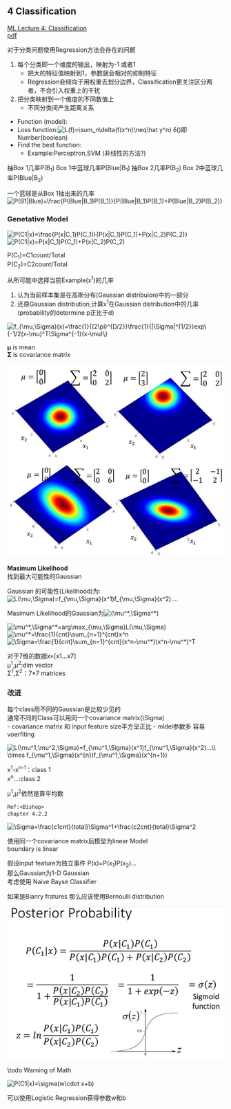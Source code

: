 ## 4 Classification
[ML Lecture 4: Classification](https://www.youtube.com/watch?v=fZAZUYEeIMg&list=PLJV_el3uVTsPy9oCRY30oBPNLCo89yu49&index=9)  
[pdf](http://speech.ee.ntu.edu.tw/~tlkagk/courses/ML_2016/Lecture/Classification%20(v3).pdf)

对于分类问题使用Regression方法会存在的问题
1. 每个分类即一个维度的输出，映射为-1 或者1
    - 把大的特征值映射到1，参数就会相对的抑制特征
    - Regression会倾向于用权重去划分边界，Classification更关注区分两者，不会引入权重上的干扰
2. 把分类映射到一个维度的不同数值上
    - 不同分类间产生距离关系

- Function (model): 
- Loss function:<img src="https://latex.codecogs.com/gif.latex?\bg_white&space;L(f)=\sum_n\delta(f(x^n)\neq\hat&space;y^n)" title="L(f)=\sum_n\delta(f(x^n)\neq\hat y^n)" />
  &delta;()即Number(boolean)  
- Find the best function:
  - Example:Perceptron,SVM (非线性的方法?)

抽Box 1几率P(B<sub>1</sub>)
  Box 1中蓝球几率P(Blue|B<sub>1</sub>)
抽Box 2几率P(B<sub>2</sub>)
  Box 2中蓝球几率P(Blue|B<sub>2</sub>)

一个蓝球是从Box 1抽出来的几率  
<img src="https://latex.codecogs.com/gif.latex?\bg_white&space;P(B1|Blue)=\frac{P(Blue|B_1)P(B_1)}{P(Blue|B_1)P(B_1)&plus;P(Blue|B_2)P(B_2)}" title="P(B1|Blue)=\frac{P(Blue|B_1)P(B_1)}{P(Blue|B_1)P(B_1)+P(Blue|B_2)P(B_2)}" />

### Genetative Model
<img src="https://latex.codecogs.com/gif.latex?\bg_white&space;P(C1|x)=\frac{P(x|C_1)P(C_1)}{P(x|C_1)P(C_1)&plus;P(x|C_2)P(C_2)}" title="P(C1|x)=\frac{P(x|C_1)P(C_1)}{P(x|C_1)P(C_1)+P(x|C_2)P(C_2)}" />

<img src="https://latex.codecogs.com/gif.latex?\bg_white&space;P(C1|x)=P(x|C_1)P(C_1)&plus;P(x|C_2)P(C_2)" title="P(C1|x)=P(x|C_1)P(C_1)+P(x|C_2)P(C_2)" />

P(C<sub>1</sub>)=C1count/Total  
P(C<sub>2</sub>)=C2count/Total

从所可能中选择当前Example(x<sup>1</sup>)的几率
1. 认为当前样本集是在高斯分布(Gaussian distribuion)中的一部分
2. 还原Gaussian distribution,计算x<sup>1</sup>在Gaussian distribution中的几率(probability的determine  p正比于d)

<img src="https://latex.codecogs.com/gif.latex?\bg_white&space;f_{\mu,\Sigma}(x)=\frac{1}{(2\pi)^{D/2}}\frac{1}{|\Sigma|^{1/2}}exp\{-1/2(x-\mu)^T\Sigma^{-1}(x-\mu)\}" title="f_{\mu,\Sigma}(x)=\frac{1}{(2\pi)^{D/2}}\frac{1}{|\Sigma|^{1/2}}exp\{-1/2(x-\mu)^T\Sigma^{-1}(x-\mu)\}" />

**&mu;** is mean  
**&Sigma;** is covariance matrix 

![gaussian-mu](./img/004-gaussian-mu.jpg)  
![gaussian-sigma](./img/004-gaussian-sigma.jpg)

**Masimum Likelihood**  
找到最大可能性的Gaussian

Gaussian 的可能性(Likelihood)为:  
<img src="https://latex.codecogs.com/gif.latex?\bg_white&space;L(\mu,\Sigma)=f_{\mu,\Sigma}(x^1)f_{\mu,\Sigma}(x^2)...." title="L(\mu,\Sigma)=f_{\mu,\Sigma}(x^1)f_{\mu,\Sigma}(x^2)...." />

Masimum Likelihood的Gaussian为<img src="https://latex.codecogs.com/gif.latex?\bg_white&space;(\mu^*,\Sigma^*)" title="(\mu^*,\Sigma^*)" />

<img src="https://latex.codecogs.com/gif.latex?\bg_white&space;\mu^*,\Sigma^*=arg\max_{\mu,\Sigma}L(\mu,\Sigma)" title="\mu^*,\Sigma^*=arg\max_{\mu,\Sigma}L(\mu,\Sigma)" />

<img src="https://latex.codecogs.com/gif.latex?\bg_white&space;\mu^*=\frac{1}{cnt}\sum_{n=1}^{cnt}x^n" title="\mu^*=\frac{1}{cnt}\sum_{n=1}^{cnt}x^n" />
<img src="https://latex.codecogs.com/gif.latex?\bg_white&space;\Sigma=\frac{1}{cnt}\sum_{n=1}^{cnt}(x^n-\mu^*)(x^n-\mu^*)^T" title="\Sigma=\frac{1}{cnt}\sum_{n=1}^{cnt}(x^n-\mu^*)(x^n-\mu^*)^T" />

对于7维的数据x=\[x1...x7\]  
&mu;<sup>1</sup>,&mu;<sup>2</sup>:dim vector  
&Sigma;<sup>1</sup>,&Sigma;<sup>2</sup>：7*7 matrices

### 改进
每个class用不同的Gaussian是比较少见的  
通常不同的Class可以用同一个covariance matrix(\Sigma)  
    - covariance matrix 和 input feature size平方呈正比
    - mldel参数多 容易voerfiting

<img src="https://latex.codecogs.com/gif.latex?\bg_white&space;L(\mu^1,\mu^2,\Sigma)=f_{\mu^1,\Sigma}(x^1)f_{\mu^1,\Sigma}(x^2)...\\&space;\times&space;f_{\mu^1,\Sigma}(x^{n})f_{\mu^1,\Sigma}(x^{n&plus;1})" title="L(\mu^1,\mu^2,\Sigma)=f_{\mu^1,\Sigma}(x^1)f_{\mu^1,\Sigma}(x^2)...\\ \times f_{\mu^1,\Sigma}(x^{n})f_{\mu^1,\Sigma}(x^{n+1})" />

x<sup>1</sup>-x<sup>n-1</sup>：class 1  
x<sup>n</sup>...:class 2

&mu;<sup>1</sup>,&mu;<sup>2</sup>依然是算平均数

```
Ref:<Bishop>
chapter 4.2.2
```

<img src="https://latex.codecogs.com/gif.latex?\bg_white&space;\Sigma=\frac{c1cnt}{total}\Sigma^1&plus;\frac{c2cnt}{total}\Sigma^2" title="\Sigma=\frac{c1cnt}{total}\Sigma^1+\frac{c2cnt}{total}\Sigma^2" />

使用同一个covariance matrix后模型为linear Model  
boundary is linear

假设input feature为独立事件 P(x)=P(x<sub>1</sub>)P(x<sub>2</sub>)...  
那么Gaussian为1-D Gaussian  
考虑使用 Naive Bayse Classifier

如果是Bianry fratures 那么应该使用Bernoulli distribution

![posterior-probability](./img/004-posterior-probability.jpg)

\\todo Warning of Math

<img src="https://latex.codecogs.com/gif.latex?\bg_white&space;P(C1|x)=\sigma(w\cdot&space;x&plus;b)" title="P(C1|x)=\sigma(w\cdot x+b)" />

可以使用Logistic Regression获得参数w和b